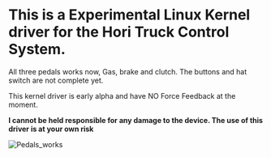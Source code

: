 # This is a Experimental Linux Kernel driver for the Hori Truck Control System.

All three pedals works now, Gas, brake and clutch.
The buttons and hat switch are not complete yet.

This kernel driver is early alpha and have NO Force Feedback at the moment.

**I cannot be held responsible for any damage to the device. The use of this driver is at your own risk**

![Pedals_works](https://github.com/user-attachments/assets/7f347458-5c01-4d28-bd4c-e2b78a502ef2)
